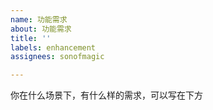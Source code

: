 ```yaml
---
name: 功能需求
about: 功能需求
title: ''
labels: enhancement
assignees: sonofmagic

---
```


你在什么场景下，有什么样的需求，可以写在下方
